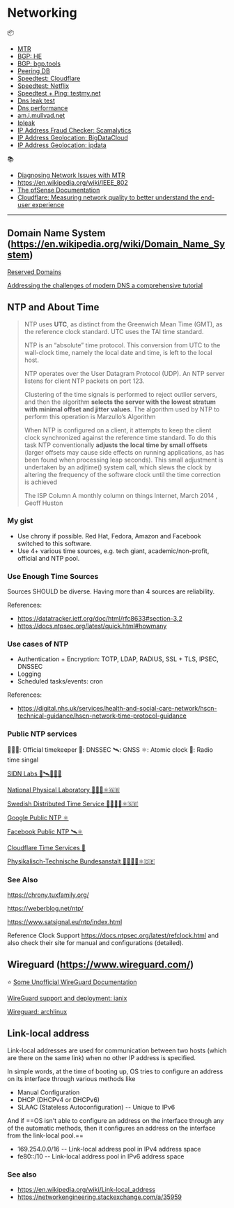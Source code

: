 # Networking

📦
 - [MTR](https://en.wikipedia.org/wiki/MTR_(software))
 - [BGP: HE](https://bgp.he.net/)
 - [BGP: bgp.tools](https://bgp.tools)
 - [Peering DB](https://www.peeringdb.com/)
 - [Speedtest: Cloudflare](https://speed.cloudflare.com/)
 - [Speedtest: Netflix](https://fast.com/)
 - [Speedtest + Ping: testmy.net](https://testmy.net)
 - [Dns leak test](https://dnsleaktest.com/)
 - [Dns performance](https://www.dnsperf.com/)
 - [am.i.mullvad.net](https://mullvad.net/en/check/)
 - [Ipleak](https://ipleak.net/)
 - [IP Address Fraud Checker: Scamalytics](https://scamalytics.com/)
 - [IP Address Geolocation: BigDataCloud](https://www.bigdatacloud.com/ip-geolocation/what-is-my-ip)
 - [IP Address Geolocation: ipdata](https://ipdata.co/)

📚
 * [Diagnosing Network Issues with MTR](https://www.linode.com/docs/networking/diagnostics/diagnosing-network-issues-with-mtr/)
 * https://en.wikipedia.org/wiki/IEEE_802
 * [The pfSense Documentation](https://docs.netgate.com/pfsense/en/latest/preface/index.html)
 * [Cloudflare: Measuring network quality to better understand the end-user experience](https://blog.cloudflare.com/aim-database-for-internet-quality/)
---

## Domain Name System (https://en.wikipedia.org/wiki/Domain_Name_System)

[Reserved Domains](https://en.wikipedia.org/wiki/Top-level_domain#Reserved_domains)

[Addressing the challenges of modern DNS a comprehensive tutorial](https://www.sciencedirect.com/science/article/pii/S1574013722000132)

## NTP and About Time

> NTP  uses  __UTC__,  as  distinct  from  the  Greenwich  Mean  Time  (GMT),  as  the  reference  clock  standard.  UTC  uses  the  TAI  time  standard.
>
> NTP is an “absolute” time protocol. This conversion from UTC to the wall-clock time, namely the local date and time, is left to the local host.
>
> NTP operates over the User Datagram Protocol (UDP). An NTP server listens for client NTP packets on port 123.
>
> Clustering of the time signals is performed to reject outlier servers, and then the algorithm __selects the server with the lowest stratum with minimal offset and jitter values__. The algorithm used by NTP to perform this operation is Marzullo’s Algorithm
>
> When NTP is configured on a client, it attempts to keep the client clock synchronized against the reference time standard. To do this task NTP conventionally __adjusts the local time by small offsets__ (larger offsets may cause side effects on running applications, as has been found when processing leap seconds). This small adjustment is undertaken by an adjtime() system call, which slews the clock by altering the frequency of the software clock until the time correction is achieved
>
> The ISP Column  A monthly column on things Internet,  March 2014 , Geoff Huston

### My gist

* Use chrony if possible. Red Hat, Fedora, Amazon and Facebook switched to this software.
* Use 4+ various time sources, e.g. tech giant, academic/non-profit, official  and NTP pool.

### Use Enough Time Sources

Sources SHOULD be diverse. Having more than 4 sources are reliability.

References:
* https://datatracker.ietf.org/doc/html/rfc8633#section-3.2
* https://docs.ntpsec.org/latest/quick.html#howmany

### Use cases of NTP

* Authentication + Encryption: TOTP, LDAP, RADIUS, SSL + TLS, IPSEC, DNSSEC
* Logging
* Scheduled tasks/events: cron

References:
* https://digital.nhs.uk/services/health-and-social-care-network/hscn-technical-guidance/hscn-network-time-protocol-guidance

### Public NTP services

🧙🏻‍♂️: Official timekeeper
🔐: DNSSEC
🛰: GNSS
⚛️: Atomic clock
🗼: Radio time singal

[SIDN Labs 🔐🛰🗼🇳🇱](https://time.nl/index_en.html)

[National Physical Laboratory 🧙🏻‍♂️⚛️🇬🇧](https://www.npl.co.uk/products-services/time-frequency/internet-time)

[Swedish Distributed Time Service 🧙🏻‍♂️🔐⚛️🇸🇪](https://www.ntp.se/)

[Google Public NTP ⚛️](https://developers.google.com/time/)

[Facebook Public NTP 🛰⚛️](https://engineering.fb.com/2020/03/18/production-engineering/ntp-service/)

[Cloudflare Time Services 🔐](https://www.cloudflare.com/en-gb/time/)

[Physikalisch-Technische Bundesanstalt 🧙🏻‍♂️🔐⚛️🇩🇪](https://www.ptb.de/cms/en/ptb/fachabteilungen/abtq/gruppe-q4/ref-q42/time-synchronization-of-computers-using-the-network-time-protocol-ntp.html)

### See Also

https://chrony.tuxfamily.org/

https://weberblog.net/ntp/

https://www.satsignal.eu/ntp/index.html

Reference Clock Support https://docs.ntpsec.org/latest/refclock.html and also check their site for manual and configurations (detailed).

## Wireguard (https://www.wireguard.com/)

⭐️ [Some Unofficial WireGuard Documentation](https://github.com/pirate/wireguard-docs)

[WireGuard support and deployment: ianix](https://ianix.com/wireguard/wireguard-deployment.html)

[Wireguard: archlinux](https://wiki.archlinux.org/index.php/WireGuard)

## Link-local address

Link-local addresses are used for communication between two hosts (which are there on the same link) when no other IP address is specified.

In simple words, at the time of booting up, OS tries to configure an address on its interface through various methods like

-   Manual Configuration
-   DHCP (DHCPv4 or DHCPv6)
-   SLAAC (Stateless Autoconfiguration) -- Unique to IPv6

And if ==OS isn't able to configure an address on the interface through any of the automatic methods, then it configures an address on the interface from the link-local pool.==

-   169.254.0.0/16 -- Link-local address pool in IPv4 address space
-   fe80::/10 -- Link-local address pool in IPv6 address space

### See also
* https://en.wikipedia.org/wiki/Link-local_address
* https://networkengineering.stackexchange.com/a/35959

